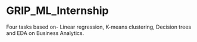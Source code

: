 # GRIP_ML_Internship

Four tasks based on-
Linear regression, K-means clustering, Decision trees and EDA on Business Analytics.
